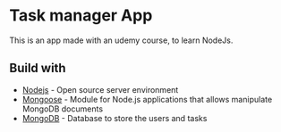 # Task manager App
This is an app made with an udemy course, to learn NodeJs.

## Build with

* [Nodejs](https://nodejs.org/en) - Open source server environment
* [Mongoose](https://mongoosejs.com/) - Module for Node.js applications that allows manipulate MongoDB documents
* [MongoDB](https://www.mongodb.com/) - Database to store the users and tasks